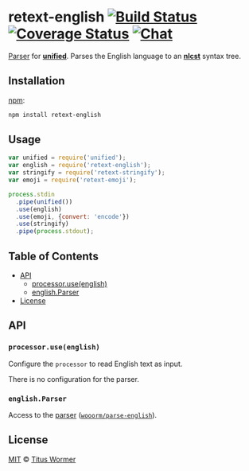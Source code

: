 # retext-english [![Build Status][build-badge]][build-status] [![Coverage Status][coverage-badge]][coverage-status] [![Chat][chat-badge]][chat]

[Parser][] for [**unified**][unified].  Parses the English language to
an [**nlcst**][nlcst] syntax tree.

## Installation

[npm][]:

```bash
npm install retext-english
```

## Usage

```js
var unified = require('unified');
var english = require('retext-english');
var stringify = require('retext-stringify');
var emoji = require('retext-emoji');

process.stdin
  .pipe(unified())
  .use(english)
  .use(emoji, {convert: 'encode'})
  .use(stringify)
  .pipe(process.stdout);
```

## Table of Contents

*   [API](#api)
    *   [processor.use(english)](#processoruseenglish)
    *   [english.Parser](#englishparser)
*   [License](#license)

## API

### `processor.use(english)`

Configure the `processor` to read English text as input.

There is no configuration for the parser.

### `english.Parser`

Access to the [parser][] ([`wooorm/parse-english`][parse-english]).

## License

[MIT][license] © [Titus Wormer][author]

<!-- Definitions -->

[build-badge]: https://img.shields.io/travis/wooorm/retext.svg

[build-status]: https://travis-ci.org/wooorm/retext

[coverage-badge]: https://img.shields.io/codecov/c/github/wooorm/retext.svg

[coverage-status]: https://codecov.io/github/wooorm/retext

[chat-badge]: https://img.shields.io/gitter/room/wooorm/retext.svg

[chat]: https://gitter.im/wooorm/retext

[license]: https://github.com/wooorm/retext/blob/master/LICENSE

[author]: http://wooorm.com

[npm]: https://docs.npmjs.com/cli/install

[unified]: https://github.com/wooorm/unified

[nlcst]: https://github.com/wooorm/nlcst

[parser]: https://github.com/wooorm/unified#processorparser

[parse-english]: https://github.com/wooorm/parse-english
